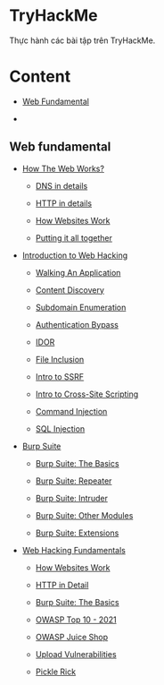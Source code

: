 # TryHackMe

Thực hành các bài tập trên TryHackMe.

# Content

- [Web Fundamental]()

- []()

## Web fundamental

- [How The Web Works?]()

    - [DNS in details]()

    - [HTTP in details]()

    - [How Websites Work]()

    - [Putting it all together]()

- [Introduction to Web Hacking]()

    - [Walking An Application]()

    - [Content Discovery]()

    - [Subdomain Enumeration]()

    - [Authentication Bypass]()

    - [IDOR]()

    - [File Inclusion]()

    - [Intro to SSRF]()

    - [Intro to Cross-Site Scripting]()

    - [Command Injection]()

    - [SQL Injection]()

- [Burp Suite]()

    - [Burp Suite: The Basics]()

    - [Burp Suite: Repeater]()

    - [Burp Suite: Intruder]()

    - [Burp Suite: Other Modules]()

    - [Burp Suite: Extensions]()

- [Web Hacking Fundamentals]()

    - [How Websites Work]()

    - [HTTP in Detail]()

    - [Burp Suite: The Basics]()

    - [OWASP Top 10 - 2021]()

    - [OWASP Juice Shop]()

    - [Upload Vulnerabilities]()

    - [Pickle Rick]()
## 